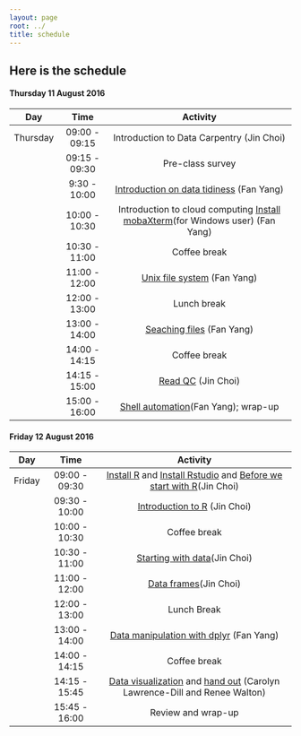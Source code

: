 ```yaml
---
layout: page
root: ../
title: schedule
---
```


## Here is the schedule

#### <a name="22"></a> Thursday 11 August 2016

| Day | Time       | Activity        | 
| ------------- |:-------------:| :-----:|
| Thursday | 09:00 - 09:15    | Introduction to Data Carpentry (Jin Choi)| 
| | 09:15 - 09:30	| Pre-class survey|
| | 9:30 - 10:00	| [Introduction on data tidiness](https://metajinomics.github.io/2016-08-11-ISU/lessons/01-intro-to-data-tidy.html) (Fan Yang)|
| | 10:00 - 10:30 |	Introduction to cloud computing [Install mobaXterm](http://mobaxterm.mobatek.net)(for Windows user) (Fan Yang) |
| | 10:30 - 11:00 |	Coffee break|
| | 11:00 - 12:00	| [Unix file system](https://metajinomics.github.io/2016-08-11-ISU/lessons/03-the_filesystem.html) (Fan Yang)|
| | 12:00 - 13:00	| Lunch break|
| | 13:00 - 14:00	| [Seaching files](https://metajinomics.github.io/2016-08-11-ISU/lessons/04-searching_files.html) (Fan Yang)|
| | 14:00 - 14:15	| Coffee break|
| | 14:15 - 15:00	| [Read QC](https://metajinomics.github.io/2016-08-11-ISU/lessons/05-readQC.html) (Jin Choi)|
| | 15:00 - 16:00	| [Shell automation](https://metajinomics.github.io/2016-08-11-ISU/lessons/06-automating_a_workflow.html)(Fan Yang); wrap-up|

#### <a name="23"></a> Friday 12 August 2016

| Day | Time       | Activity        | 
| ------------- |:-------------:| :-----:|
| Friday | 09:00 - 09:30		| [Install R](https://cran.r-project.org) and [Install Rstudio](https://www.rstudio.com/products/rstudio/download2/) and [Before we start with R](http://tracykteal.github.io/R-genomics/00-before-we-start.html)(Jin Choi)|
| | 09:30 - 10:00		| [Introduction to R](http://tracykteal.github.io/R-genomics/01-intro-to-R.html) (Jin Choi)|
| | 10:00 - 10:30		| Coffee break|
| | 10:30 - 11:00		| [Starting with data](http://tracykteal.github.io/R-genomics/02-starting-with-data.html)(Jin Choi)|
| | 11:00 - 12:00		| [Data frames](http://tracykteal.github.io/R-genomics/03-data-frames.html)(Jin Choi)|
| | 12:00 - 13:00		| Lunch Break|
| | 13:00 - 14:00		| [Data manipulation with dplyr](http://tracykteal.github.io/R-genomics/04-dplyr.html) (Fan Yang)|
| | 14:00 - 14:15		| Coffee break|
| | 14:15 - 15:45		| [Data visualization](http://tracykteal.github.io/R-genomics/05-data-visualization.html) and [hand out](https://iastate.box.com/s/39teytc8afnea7hga80ykmthsaxtnj26) (Carolyn Lawrence-Dill and Renee Walton)|
| | 15:45 - 16:00		| Review and wrap-up|
